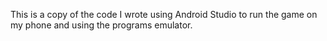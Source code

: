 This is a copy of the code I wrote using Android Studio to run the game on my phone and using the programs emulator.
